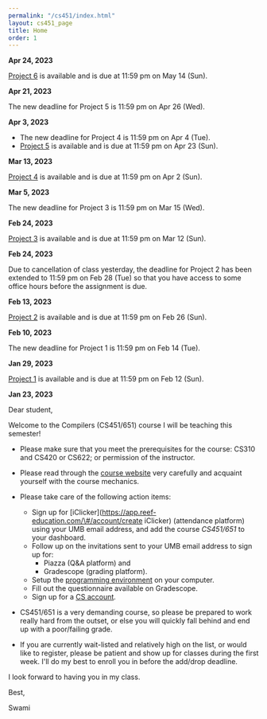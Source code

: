 ```yaml
---
permalink: "/cs451/index.html"
layout: cs451_page
title: Home
order: 1
---
```


**Apr 24, 2023**

[Project 6](projects.html) is available and is due at 11:59 pm on May 14 (Sun).

**Apr 21, 2023**

The new deadline for Project 5 is 11:59 pm on Apr 26 (Wed).

**Apr 3, 2023**

- The new deadline for Project 4 is 11:59 pm on Apr 4 (Tue).
- [Project 5](projects.html) is available and is due at 11:59 pm on Apr 23 (Sun).

**Mar 13, 2023**

[Project 4](projects.html) is available and is due at 11:59 pm on Apr 2 (Sun).

**Mar 5, 2023**

The new deadline for Project 3 is 11:59 pm on Mar 15 (Wed).

**Feb 24, 2023**

[Project 3](projects.html) is available and is due at 11:59 pm on Mar 12 (Sun).

**Feb 24, 2023**

Due to cancellation of class yesterday, the deadline for Project 2 has been extended to
11:59 pm on Feb 28 (Tue) so that you have access to some office hours before the assignment
is due.

**Feb 13, 2023**

[Project 2](projects.html) is available and is due at 11:59 pm on Feb 26 (Sun).

**Feb 10, 2023**

The new deadline for Project 1 is 11:59 pm on Feb 14 (Tue).

**Jan 29, 2023**

[Project 1](projects.html) is available and is due at 11:59 pm on Feb 12 (Sun).

**Jan 23, 2023**

Dear student,

Welcome to the Compilers (CS451/651) course I will be teaching this semester!

- Please make sure that you meet the prerequisites for the course: CS310 and CS420 or CS622; or permission of the instructor. 

- Please read through the [course website](/cs451/) very carefully and acquaint yourself with the course mechanics.

- Please take care of the following action items:
  - Sign up for [iClicker](https://app.reef-education.com/\#/account/create iClicker) (attendance platform) using your UMB email address, and add the course *CS451/651* to your dashboard.
  - Follow up on the invitations sent to your UMB email address to sign up for:
      - Piazza (Q&A platform) and
      - Gradescope (grading platform).
  - Setup the [programming environment](https://www.cs.umb.edu/~siyer/teaching/cs451/cc_programming_environment_setup.pdf) on your computer.
  - Fill out the questionnaire available on Gradescope.
  - Sign up for a [CS account](course_info.html#cs_account).

- CS451/651 is a very demanding course, so please be prepared to work really hard from the outset, or else you will quickly fall behind and end up with a poor/failing grade.

- If you are currently wait-listed and relatively high on the list, or would like to register, please be patient and show up for classes during the first week. I'll do my best to enroll you in before the add/drop deadline.

I look forward to having you in my class.

Best,

Swami